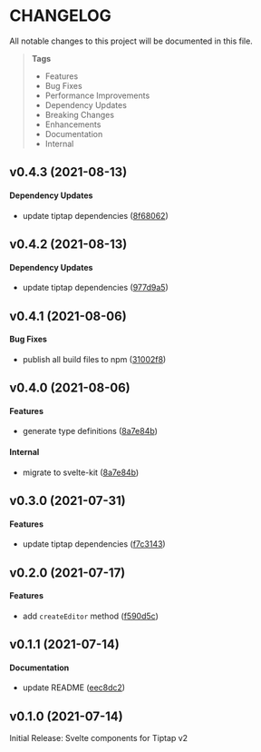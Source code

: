 # CHANGELOG

All notable changes to this project will be documented in this file.

> **Tags**
>
> - Features
> - Bug Fixes
> - Performance Improvements
> - Dependency Updates
> - Breaking Changes
> - Enhancements
> - Documentation
> - Internal

## v0.4.3 (2021-08-13)

#### Dependency Updates

- update tiptap dependencies ([8f68062](https://github.com/sibiraj-s/svelte-tiptap/commit/8f68062))

## v0.4.2 (2021-08-13)

#### Dependency Updates

- update tiptap dependencies ([977d9a5](https://github.com/sibiraj-s/svelte-tiptap/commit/977d9a5))

## v0.4.1 (2021-08-06)

#### Bug Fixes

- publish all build files to npm ([31002f8](https://github.com/sibiraj-s/svelte-tiptap/commit/31002f8))

## v0.4.0 (2021-08-06)

#### Features

- generate type definitions ([8a7e84b](https://github.com/sibiraj-s/svelte-tiptap/commit/8a7e84b))

#### Internal

- migrate to svelte-kit ([8a7e84b](https://github.com/sibiraj-s/svelte-tiptap/commit/8a7e84b))

## v0.3.0 (2021-07-31)

#### Features

- update tiptap dependencies ([f7c3143](https://github.com/sibiraj-s/svelte-tiptap/commit/f7c3143))

## v0.2.0 (2021-07-17)

#### Features

- add `createEditor` method ([f590d5c](https://github.com/sibiraj-s/svelte-tiptap/commit/f590d5c))

## v0.1.1 (2021-07-14)

#### Documentation

- update README ([eec8dc2](https://github.com/sibiraj-s/svelte-tiptap/commit/eec8dc2))

## v0.1.0 (2021-07-14)

Initial Release: Svelte components for Tiptap v2
